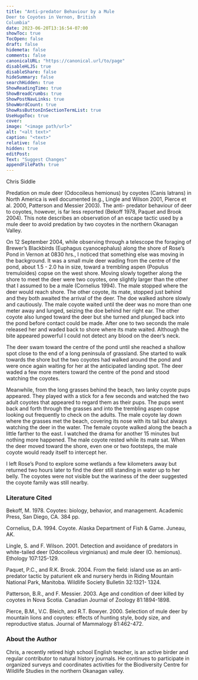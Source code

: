 ```yaml
---
title: "Anti-predator Behaviour by a Mule
Deer to Coyotes in Vernon, British
Columbia"
date: 2023-06-20T13:16:54-07:00
showToc: true
TocOpen: false
draft: false
hidemeta: false
comments: false
canonicalURL: "https://canonical.url/to/page"
disableHLJS: true 
disableShare: false
hideSummary: false
searchHidden: true
ShowReadingTime: true
ShowBreadCrumbs: true
ShowPostNavLinks: true
ShowWordCount: true
ShowRssButtonInSectionTermList: true
UseHugoToc: true
cover:
image: "<image path/url>" 
alt: "<alt text>" 
caption: "<text>" 
relative: false
hidden: true
editPost:
Text: "Suggest Changes" 
appendFilePath: true 
---
```


Chris Siddle 

Predation on mule deer (Odocoileus hemionus) by coyotes (Canis latrans) in North America is well documented (e.g., Lingle and Wilson 2001, Pierce  et al. 2000, Patterson and Messier 2003). The anti- predator behaviour of deer to coyotes, however, is far  less reported (Bekoff 1978, Paquet and Brook 2004). This note describes an observation of an escape tactic used by a mule deer to avoid predation by two coyotes in the northern Okanagan Valley. 

On 12 September 2004, while observing through a telescope the foraging of Brewer’s Blackbirds (Euphagus cyanocephalus) along the shore of Rose’s Pond in Vernon at 0830 hrs., I noticed that something else was moving in the background. It was a small mule deer wading from the centre of the pond, about 1.5 - 2.0 ha in size, toward a trembling aspen (Populus tremuloides) copse on the west shore. Moving slowly together along the shore to meet the deer were two coyotes, one slightly larger than the other that I assumed to be a male (Cornelius 1994). The male stopped where the deer would reach shore. The other coyote, its mate, stopped just behind and they both awaited the arrival of the deer. The doe walked ashore slowly and cautiously. The male coyote waited until the deer was no more than one meter away and lunged, seizing the doe behind her right ear. The other coyote also lunged toward the deer but she turned and plunged back into the pond before contact could be made. After one to two seconds the male released her and waded back to shore where its mate waited. Although the bite appeared powerful I could not detect any blood on the deer’s neck. 

The deer swam toward the centre of the pond until she reached a shallow spot close to the end of a long peninsula of grassland. She started to walk towards the shore but the two coyotes had walked around the pond and were once again waiting for her  at the anticipated landing spot. The deer waded a few more meters toward the centre of the pond and stood watching the coyotes. 

Meanwhile, from the long grasses behind the beach, two lanky coyote pups appeared. They played with a stick for a few seconds and watched the two adult coyotes that appeared to regard them as their pups. The pups went back and forth through the grasses and into the trembling aspen copse looking out frequently to check on the adults. The male coyote lay down where the grasses met the beach, covering its nose with its tail but always watching the deer in the water. The female coyote walked along the beach a little farther to the east. I watched the drama for another 15 minutes but nothing more happened. The male coyote rested while its mate sat. When the deer moved toward the shore, even one or two footsteps, the male coyote would ready itself to intercept her. 

I left Rose’s Pond to explore some wetlands a few kilometers away but returned two hours later to find the deer still standing in water up to her belly. The coyotes were not visible but the wariness of the deer suggested the coyote family was still nearby. 

### Literature Cited 

Bekoff, M. 1978. Coyotes: biology, behavior, and management. Academic Press, San Diego, CA. 384 pp. 

Cornelius, D.A. 1994. Coyote. Alaska Department of Fish & Game. Juneau, AK. 

Lingle, S. and F. Wilson. 2001. Detection and avoidance of predators in white-tailed deer (Odocoileus virginianus) and mule deer (O. hemionus). Ethology 107:125-129. 

Paquet, P.C., and R.K. Brook. 2004. From the field: island use as an anti-predator tactic by paturient elk and nursery herds in Riding Mountain National Park, Manitoba. Wildlife Society Bulletin 32:1321- 1324. 

Patterson, B.R., and F. Messier. 2003. Age and condition of deer killed by coyotes in Nova Scotia. Canadian Journal of Zoology 81:1894-1898. 

Pierce, B.M., V.C. Bleich, and R.T. Bowyer. 2000. Selection of mule deer by mountain lions and coyotes: effects of hunting style, body size, and reproductive status. Journal of Mammalogy 81:462-472.

### About the Author 

Chris, a recently retired high school English teacher, is an active birder and regular contributor to natural history journals. He continues to participate in organized surveys and coordinates activities for the Biodiversity Centre for Wildlife Studies in the northern Okanagan valley.
